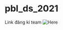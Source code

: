 # pbl_ds_2021

Link đăng kí team ![Here](https://docs.google.com/spreadsheets/d/1_kABEqOUT1ooVFLj5_gPihxgmIWEp8dnQJw-bCtMxqA/edit?usp=sharing)
